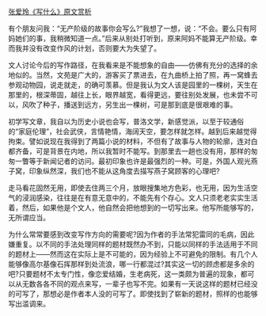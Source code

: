 [张爱玲《写什么》原文赏析](https://www.vrrw.net/wx/9924.html)

有个朋友问我：“无产阶级的故事你会写么?”我想了一想，说：“不会。要么只有阿妈她们的事，我稍微知道一点。”后来从别处打听到，原来阿妈不能算无产阶级。幸而我并没有改变作风的计划，否则要大为失望了。

文人讨论今后的写作路径，在我看来是不能想象的自由——仿佛有充分的选择的余地似的。当然，文苑是广大的，游客买了票进去，在九曲桥上拍了照，再一窝蜂去参观动物园，说走就走，的确可羡慕。但是我认为文人该是园里的一棵树，天生在那里的，根深蒂固，越往上长，眼界越宽，看得更远，要往别处发展，也未尝不可以，风吹了种子，播送到远方，另生出一棵树，可是那到底是很艰难的事。



初学写文章，我自以为历史小说也会写，普洛文学，新感觉派，以至于较通俗的“家庭伦理”，社会武侠，言情艳情，海阔天空，要怎样就怎样。越到后来越觉得拘束。譬如说现在我得到了两篇小说的材料，不但有了故事与人物的轮廓，连对白都齐备，可是背景在内地，所以我暂时不能写。到那里去一趟也没有用，那样的匆匆一瞥等于新闻记者的访问。最初印象也许是最强烈的一种。可是，外国人观光燕子窝，印象纵然深，我们也不能从这角度去描写燕子窝顾客的心理吧?

走马看花固然无用，即使去住两三个月，放眼搜集地方色彩，也无用，因为生活空气的浸润感染，往往是在有意无意中的，不能先有个存心。文人只须老老实实生活着，然后，如果他是个文人，他自然会把他想到的一切写出来。他写所能够写的，无所谓应当。

为什么常常要感到改变写作方向的需要呢?因为作者的手法常犯雷同的毛病，因此嫌重复。以不同的手法处理同样的题材既然办不到，只能以同样的手法适用于不同的题材上——然而这在实际上是不可能的，因为经验上不可避免的限制。有几个人能够像高尔基像石挥那样到处流浪，哪一行都混过?其实这一切的顾虑都是多余的吧?只要题材不太专门性，像恋爱结婚，生老病死，这一类颇为普遍的现象，都可以从无数各各不同的观点来写，一辈子也写不完。如果有一天说这样的题材已经没的可写了，那想必是作者本人没的可写了。即使找到了崭新的题材，照样的也能够写出滥调来。

